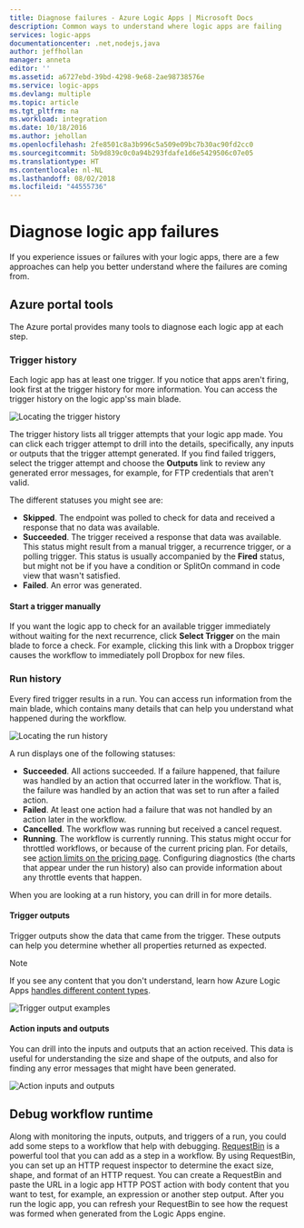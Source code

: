 ```yaml
---
title: Diagnose failures - Azure Logic Apps | Microsoft Docs
description: Common ways to understand where logic apps are failing
services: logic-apps
documentationcenter: .net,nodejs,java
author: jeffhollan
manager: anneta
editor: ''
ms.assetid: a6727ebd-39bd-4298-9e68-2ae98738576e
ms.service: logic-apps
ms.devlang: multiple
ms.topic: article
ms.tgt_pltfrm: na
ms.workload: integration
ms.date: 10/18/2016
ms.author: jehollan
ms.openlocfilehash: 2fe8501c8a3b996c5a509e09bc7b30ac90fd2cc0
ms.sourcegitcommit: 5b9d839c0c0a94b293fdafe1d6e5429506c07e05
ms.translationtype: HT
ms.contentlocale: nl-NL
ms.lasthandoff: 08/02/2018
ms.locfileid: "44555736"
---
```

# <a name="diagnose-logic-app-failures"></a>Diagnose logic app failures
If you experience issues or failures with your logic apps, there are a few approaches can help you better understand where the failures are coming from.  

## <a name="azure-portal-tools"></a>Azure portal tools
The Azure portal provides many tools to diagnose each logic app at each step.

### <a name="trigger-history"></a>Trigger history

Each logic app has at least one trigger. If you notice that apps aren't firing, look first at the trigger history for more information. You can access the trigger history on the logic app'ss main blade.

![Locating the trigger history][1]

The trigger history lists all trigger attempts that your logic app made. You can click each trigger attempt to drill into the details, specifically, any inputs or outputs that the trigger attempt generated. If you find failed triggers, select the trigger attempt and choose the **Outputs** link to review any generated error messages, for example, for FTP credentials that aren't valid.

The different statuses you might see are:

* **Skipped**. The endpoint was polled to check for data and received a response that no data was available.
* **Succeeded**. The trigger received a response that data was available. This status might result from a manual trigger, a recurrence trigger, or a polling trigger. This status is usually accompanied by the **Fired** status, but might not be if you have a condition or SplitOn command in code view that wasn't satisfied.
* **Failed**. An error was generated.

#### <a name="start-a-trigger-manually"></a>Start a trigger manually

If you want the logic app to check for an available trigger immediately without waiting for the next recurrence, click **Select Trigger** on the main blade to force a check. For example, clicking this link with a Dropbox trigger causes the workflow to immediately poll Dropbox for new files.

### <a name="run-history"></a>Run history

Every fired trigger results in a run. You can access run information from the main blade, which contains many details that can help you understand what happened during the workflow.

![Locating the run history][2]

A run displays one of the following statuses:

* **Succeeded**. All actions succeeded. If a failure happened, that failure was handled by an action that occurred later in the workflow. That is, the failure was handled by an action that was set to run after a failed action.
* **Failed**. At least one action had a failure that was not handled by an action later in the workflow.
* **Cancelled**. The workflow was running but received a cancel request.
* **Running**. The workflow is currently running. This status might occur for throttled workflows, or because of the current pricing plan. For details, see [action limits on the pricing page](https://azure.microsoft.com/pricing/details/app-service/plans/). Configuring diagnostics (the charts that appear under the run history) also can provide information about any throttle events that happen.

When you are looking at a run history, you can drill in for more details.  

#### <a name="trigger-outputs"></a>Trigger outputs

Trigger outputs show the data that came from the trigger. These outputs can help you determine whether all properties returned as expected.

> [!NOTE]
> If you see any content that you don't understand, learn how Azure Logic Apps [handles different content types](../logic-apps/logic-apps-content-type.md).
> 

![Trigger output examples][3]

#### <a name="action-inputs-and-outputs"></a>Action inputs and outputs

You can drill into the inputs and outputs that an action received. This data is useful for understanding the size and shape of the outputs, and also for finding any error messages that might have been generated.

![Action inputs and outputs][4]

## <a name="debug-workflow-runtime"></a>Debug workflow runtime

Along with monitoring the inputs, outputs, and triggers of a run, you could add some steps to a workflow that help with debugging. 
[RequestBin](http://requestb.in) is a powerful tool that you can add as a step in a workflow. By using RequestBin, you can set up an HTTP request inspector to determine the exact size, shape, and format of an HTTP request. You can create a RequestBin and paste the URL in a logic app HTTP POST action with body content that you want to test, for example, an expression or another step output. After you run the logic app, you can refresh your RequestBin to see how the request was formed when generated from the Logic Apps engine.

<!-- image references -->
[1]: https://docstestmedia1.blob.core.windows.net/azure-media/articles/logic-apps/media/logic-apps-diagnosing-failures/triggerhistory.png
[2]: https://docstestmedia1.blob.core.windows.net/azure-media/articles/logic-apps/media/logic-apps-diagnosing-failures/runhistory.png
[3]: https://docstestmedia1.blob.core.windows.net/azure-media/articles/logic-apps/media/logic-apps-diagnosing-failures/triggeroutputslink.png
[4]: https://docstestmedia1.blob.core.windows.net/azure-media/articles/logic-apps/media/logic-apps-diagnosing-failures/actionoutputs.png




